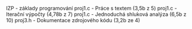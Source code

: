 IZP - základy programování
proj1.c - Práce s textem (3,5b z 5)
proj1.c - Iterační výpočty (4,78b z 7)
proj1.c - Jednoduchá shluková analýza (6,5b z 10)
proj3.h - Dokumentace zdrojového kódu (3,2b ze 4)